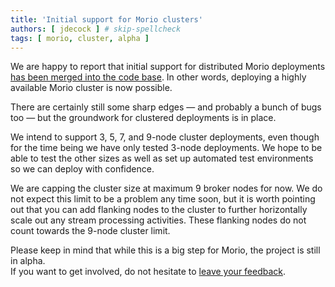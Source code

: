 ```yaml
---
title: 'Initial support for Morio clusters'
authors: [ jdecock ] # skip-spellcheck
tags: [ morio, cluster, alpha ]
---
```


We are happy to report that initial support for distributed Morio deployments
[has been merged into the code base](https://github.com/certeu/morio/pull/18).
In other words, deploying a highly available Morio cluster is now possible.

<!-- truncate -->

There are certainly still some sharp edges — and probably a bunch of bugs too
— but the groundwork for clustered deployments is in place.

We intend to support 3, 5, 7, and 9-node cluster deployments, even though for
the time being we have only tested 3-node deployments. We hope to be able to
test the other sizes as well as set up automated test environments so we can
deploy with confidence.

We are capping the cluster size at maximum 9 broker nodes for now. We do not
expect this limit to be a problem any time soon, but it is worth pointing out
that you can add flanking nodes to the cluster to further horizontally scale
out any stream processing activities. These flanking nodes do not count towards
the 9-node cluster limit.

Please keep in mind that while this is a big step for Morio, the project is
still in alpha.  
If you want to get involved, do not hesitate to [leave your
feedback](https://github.com/certeu/morio/discussions).
